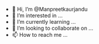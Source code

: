 - 👋 Hi, I’m @Manpreetkaurjandu
- 👀 I’m interested in ...
- 🌱 I’m currently learning ...
- 💞️ I’m looking to collaborate on ...
- 📫 How to reach me ...

<!---
Manpreetkaurjandu/Manpreetkaurjandu is a ✨ special ✨ repository because its `README.md` (this file) appears on your GitHub profile.
You can click the Preview link to take a look at your changes.
--->
